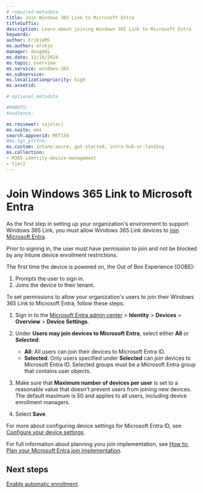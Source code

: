 ```yaml
---
# required metadata
title: Join Windows 365 Link to Microsoft Entra
titleSuffix:
description: Learn about joining Windows 365 Link to Microsoft Entra
keywords:
author: ErikjeMS
ms.author: erikje
manager: dougeby
ms.date: 11/19/2024
ms.topic: overview
ms.service: windows-365
ms.subservice:
ms.localizationpriority: high
ms.assetid:

# optional metadata

#ROBOTS:
#audience:

ms.reviewer: sajelaci
ms.suite: ems
search.appverid: MET150
#ms.tgt_pltfrm:
ms.custom: intune-azure; get-started; intro-hub-or-landing
ms.collection:
- M365-identity-device-management
- tier2
---
```


# Join Windows 365 Link to Microsoft Entra

As the first step in setting up your organization's environment to support Windows 365 Link, you must allow Windows 365 Link devices to [join Microsoft Entra](/entra/identity/devices/concept-directory-join).

Prior to signing in, the user must have permission to join and not be blocked by any Intune device enrollment restrictions.

The first time the device is powered on, the Out of Box Experience (OOBE):

1. Prompts the user to sign in.
2. Joins the device to their tenant.

To set permissions to allow your organization's users to join their Windows 365 Link to Microsoft Entra, follow these steps:

1. Sign in to the [Microsoft Entra admin center](https://aad.portal.azure.com/) > **Identity** > **Devices** > **Overview** > **Device Settings**.
2. Under **Users may join devices to Microsoft Entra**, select either **All** or **Selected**:
  
    - **All**: All users can join their devices to Microsoft Entra ID.
    - **Selected**: Only users specified under **Selected** can join devices to Microsoft Entra ID. Selected groups must be a Microsoft Entra group that contains user objects.

3. Make sure that **Maximum number of devices per user** is set to a reasonable value that doesn't prevent users from joining new devices. The default maximum is 50 and applies to all users, including device enrollment managers.
4. Select **Save**.

For more about configuring device settings for Microsoft Entra ID, see [Configure your device settings](/entra/identity/devices/device-join-plan#configure-your-device-settings).

For full information about planning yoru join implementation, see [How to: Plan your Microsoft Entra join implementation](/entra/identity/devices/device-join-plan).

<!-- ########################## -->
## Next steps

[Enable automatic enrollment](intune-automatic-enrollment.md).